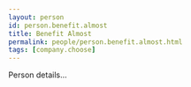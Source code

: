 ```yaml
---
layout: person
id: person.benefit.almost
title: Benefit Almost
permalink: people/person.benefit.almost.html
tags: [company.choose]
---
```


Person details...
